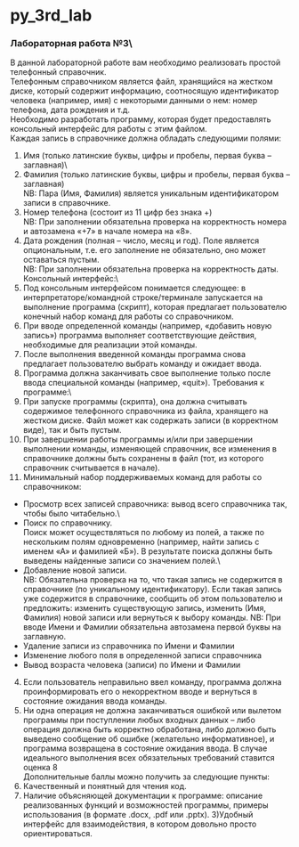 # py_3rd_lab
### Лабораторная работа №3\
В данной лабораторной работе вам необходимо реализовать простой телефонный справочник.\
Телефонным справочником является файл, хранящийся на жестком диске, который содержит информацию, соотносящую идентификатор человека (например, имя) с некоторыми данными о нем: номер телефона, дата рождения и т.д.\
Необходимо разработать программу, которая будет предоставлять консольный интерфейс для работы с этим файлом.\
Каждая запись в справочнике должна обладать следующими полями:
1) Имя (только латинские буквы, цифры и пробелы, первая буква – заглавная)\
2) Фамилия (только латинские буквы, цифры и пробелы, первая буква – заглавная)\
NB: Пара (Имя, Фамилия) является уникальным идентификатором записи в справочнике.
3) Номер телефона (состоит из 11 цифр без знака +)\
NB: При заполнении обязательна проверка на корректность номера и автозамена «+7» в начале номера на «8».
4) Дата рождения (полная – число, месяц и год). Поле является опциональным, т.е. его заполнение не обязательно, оно может оставаться пустым.\
NB: При заполнении обязательна проверка на корректность даты.
Консольный интерфейс:\
1) Под консольным интерфейсом понимается следующее: в интерпретаторе/командной строке/терминале запускается на выполнение программа (скрипт), которая предлагает пользователю конечный набор команд для работы со справочником.
2) При вводе определенной команды (например, «добавить новую запись») программа выполняет соответствующие действия, необходимые для реализации этой команды.
3) После выполнения введенной команды программа снова предлагает пользователю выбрать команду и ожидает ввода.
4) Программа должна заканчивать свое выполнение только после ввода специальной команды (например, «quit»).
Требования к программе:\
1) При запуске программы (скрипта), она должна считывать содержимое телефонного справочника из файла, хранящего на жестком диске. Файл может как содержать записи (в корректном виде), так и быть пустым.
2) При завершении работы программы и/или при завершении выполнении команды, изменяющей справочник, все изменения в справочнике должны быть сохранены в файл (тот, из которого справочник считывается в начале).
3) Минимальный набор поддерживаемых команд для работы со справочником:
- Просмотр всех записей справочника: вывод всего справочника так, чтобы было читабельно.\
- Поиск по справочнику.\
Поиск может осуществляться по любому из полей, а также по нескольким полям одновременно (например, найти запись с именем «А» и фамилией «Б»). В результате поиска должны быть выведены найденные записи со значением полей.\
- Добавление новой записи.\
NB: Обязательна проверка на то, что такая запись не содержится в справочнике (по уникальному идентификатору). Если такая запись уже содержится в справочнике, сообщить об этом пользователю и предложить: изменить существующую запись, изменить (Имя, Фамилия) новой записи или вернуться к выбору команды.
NB: При вводе Имени и Фамилии обязательна автозамена первой буквы на заглавную.
- Удаление записи из справочника по Имени и Фамилии
- Изменение любого поля в определенной записи справочника
- Вывод возраста человека (записи) по Имени и Фамилии
4) Если пользователь неправильно ввел команду, программа должна проинформировать его о некорректном вводе и вернуться в состояние ожидания ввода команды.
5) Ни одна операция не должна заканчиваться ошибкой или вылетом программы при поступлении любых входных данных – либо операция должна быть корректно обработана, либо должно быть выведено сообщение об ошибке (желательно информативное), и программа возвращена в состояние ожидания ввода.
В случае идеального выполнения всех обязательных требований ставится оценка 8\
Дополнительные баллы можно получить за следующие пункты:
1) Качественный и понятный для чтения код.
2) Наличие объясняющей документации к программе: описание реализованных функций и возможностей программы, примеры использования (в формате .docx, .pdf или .pptx).
3)Удобный интерфейс для взаимодействия, в котором довольно просто ориентироваться.
